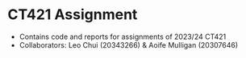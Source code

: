 
# CT421 Assignment

- Contains code and reports for assignments of 2023/24 CT421
- Collaborators: Leo Chui (20343266) & Aoife Mulligan (20307646)
